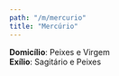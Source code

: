 ```yaml
---
path: "/m/mercurio"
title: "Mercúrio"
---
```


**Domicílio**: Peixes e Virgem  
**Exílio**: Sagitário e Peixes   